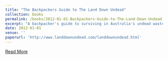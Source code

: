 ```yaml
---
title: "The Backpackers Guide to The Land Down Undead" 
collection: books
permalink: /books/2012-01-01-Backpackers-Guide-to-The-Land-Down-Undead
excerpt: "A backpacker's guide to surviving in Australia's undead wasteland. A weird and twisted comedy adventure through the Australian zombie tourism industry."
date: 2012-01-01
venue: ''
paperurl: 'http://www.landdownundead.com/landdownundead.html'
---
```


[Read More](http://www.landdownundead.com/landdownundead.html)



